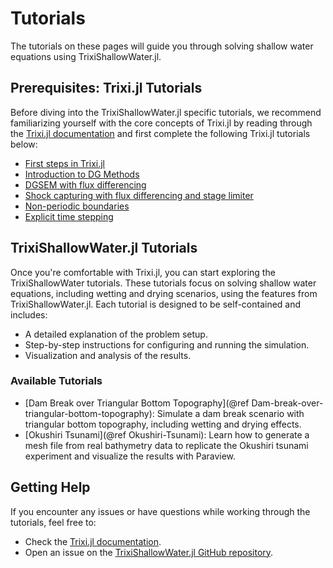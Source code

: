 # Tutorials

The tutorials on these pages will guide you through solving shallow water equations using TrixiShallowWater.jl. 

## Prerequisites: Trixi.jl Tutorials

Before diving into the TrixiShallowWater.jl specific tutorials, we recommend familiarizing yourself with 
the core concepts of Trixi.jl by reading through the [Trixi.jl
documentation](https://trixi-framework.github.io/TrixiDocumentation/stable/) and first complete the following Trixi.jl
tutorials below:

- [First steps in Trixi.jl](https://trixi-framework.github.io/TrixiDocumentation/stable/tutorials/first_steps/getting_started/)
- [Introduction to DG Methods](https://trixi-framework.github.io/TrixiDocumentation/stable/tutorials/scalar_linear_advection_1d/)
- [DGSEM with flux differencing](https://trixi-framework.github.io/TrixiDocumentation/stable/tutorials/DGSEM_FluxDiff/)
- [Shock capturing with flux differencing and stage limiter](https://trixi-framework.github.io/TrixiDocumentation/stable/tutorials/shock_capturing/)
- [Non-periodic boundaries](https://trixi-framework.github.io/TrixiDocumentation/stable/tutorials/non_periodic_boundaries/)
- [Explicit time stepping](https://trixi-framework.github.io/TrixiDocumentation/stable/tutorials/time_stepping/)

## TrixiShallowWater.jl Tutorials

Once you're comfortable with Trixi.jl, you can start exploring the TrixiShallowWater tutorials. 
These tutorials focus on solving shallow water equations, including wetting and drying scenarios, 
using the features from TrixiShallowWater.jl. Each tutorial is designed to be self-contained and includes:
- A detailed explanation of the problem setup.
- Step-by-step instructions for configuring and running the simulation.
- Visualization and analysis of the results.

### Available Tutorials

- [Dam Break over Triangular Bottom Topography](@ref Dam-break-over-triangular-bottom-topography):
   Simulate a dam break scenario with triangular bottom topography, including wetting and drying effects.
- [Okushiri Tsunami](@ref Okushiri-Tsunami): 
   Learn how to generate a mesh file from real bathymetry data to replicate the Okushiri tsunami experiment
   and visualize the results with Paraview.

## Getting Help

If you encounter any issues or have questions while working through the tutorials, feel free to:
- Check the [Trixi.jl documentation](https://trixi-framework.github.io/TrixiDocumentation/stable/).
- Open an issue on the [TrixiShallowWater.jl GitHub repository](https://github.com/trixi-framework/TrixiShallowWater.jl/issues).